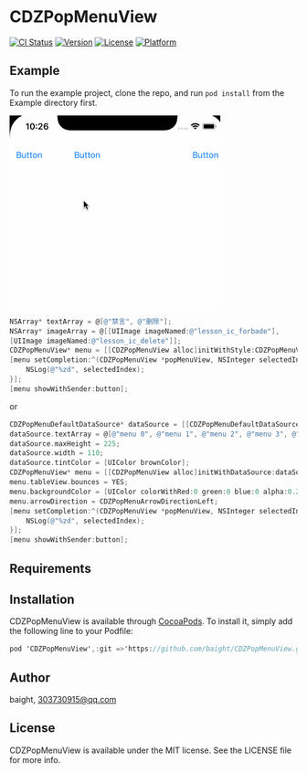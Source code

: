 # CDZPopMenuView

[![CI Status](http://img.shields.io/travis/chenzheng/CDZPopMenuView.svg?style=flat)](https://travis-ci.org/chenzheng/CDZPopMenuView)
[![Version](https://img.shields.io/cocoapods/v/CDZPopMenuView.svg?style=flat)](http://cocoapods.org/pods/CDZPopMenuView)
[![License](https://img.shields.io/cocoapods/l/CDZPopMenuView.svg?style=flat)](http://cocoapods.org/pods/CDZPopMenuView)
[![Platform](https://img.shields.io/cocoapods/p/CDZPopMenuView.svg?style=flat)](http://cocoapods.org/pods/CDZPopMenuView)

## Example

To run the example project, clone the repo, and run `pod install` from the Example directory first.

![Image text](https://raw.githubusercontent.com/baight/CDZPopMenuView/master/Example/Example.gif)

```objective-c
NSArray* textArray = @[@"禁言", @"删除"];
NSArray* imageArray = @[[UIImage imageNamed:@"lesson_ic_forbade"],
[UIImage imageNamed:@"lesson_ic_delete"]];
CDZPopMenuView* menu = [[CDZPopMenuView alloc]initWithStyle:CDZPopMenuViewStyleDark textArray:textArray imageArray:imageArray];
[menu setCompletion:^(CDZPopMenuView *popMenuView, NSInteger selectedIndex) {
    NSLog(@"%zd", selectedIndex);
}];
[menu showWithSender:button];
```
or

```objective-c
CDZPopMenuDefaultDataSource* dataSource = [[CDZPopMenuDefaultDataSource alloc]init];
dataSource.textArray = @[@"menu 0", @"menu 1", @"menu 2", @"menu 3", @"menu 4", @"menu 5", @"menu 6", @"menu 7", @"menu 8", @"menu 9"];
dataSource.maxHeight = 225;
dataSource.width = 110;
dataSource.tintColor = [UIColor brownColor];
CDZPopMenuView* menu = [[CDZPopMenuView alloc]initWithDataSource:dataSource];
menu.tableView.bounces = YES;
menu.backgroundColor = [UIColor colorWithRed:0 green:0 blue:0 alpha:0.2];
menu.arrowDirection = CDZPopMenuArrowDirectionLeft;
[menu setCompletion:^(CDZPopMenuView *popMenuView, NSInteger selectedIndex) {
    NSLog(@"%zd", selectedIndex);
}];
[menu showWithSender:button];
```

## Requirements

## Installation

CDZPopMenuView is available through [CocoaPods](http://cocoapods.org). To install
it, simply add the following line to your Podfile:

```objective-c
pod 'CDZPopMenuView',:git =>'https://github.com/baight/CDZPopMenuView.git'
```

## Author

baight, 303730915@qq.com

## License

CDZPopMenuView is available under the MIT license. See the LICENSE file for more info.
